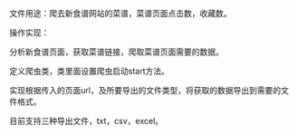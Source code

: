 文件用途：爬去新食谱网站的菜谱，菜谱页面点击数，收藏数。

操作实现：

分析新食谱页面，获取菜谱链接，爬取菜谱页面需要的数据。

定义爬虫类，类里面设置爬虫启动start方法。

实现根据传入的页面url，及所要导出的文件类型，将获取的数据导出到需要的文件格式。

目前支持三种导出文件，txt，csv，excel。







